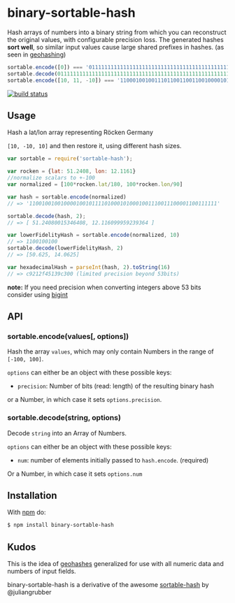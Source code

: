 # binary-sortable-hash

Hash arrays of numbers into a binary string from which you can reconstruct the
original values, with configurable precision loss. The generated hashes
**sort well**, so similar input values cause large shared prefixes in hashes. (as seen in [geohashing](http://en.wikipedia.org/wiki/Geohash))

```js
sortable.encode([0]) === '011111111111111111111111111111111111111111111111111111111111';
sortable.decode(011111111111111111111111111111111111111111111111111111111111, 1) === -8.673617379884035e-17
sortable.encode([10, 11, -10]) === '110001001001110110011001100100001011100110001001100110011011';
```

[![build status](https://secure.travis-ci.org/rt2zz/binary-sortable-hash.png)](http://travis-ci.org/rt2zz/binary-sortable-hash)

## Usage

Hash a lat/lon array representing Röcken Germany

`[10, -10, 10]` and then restore it, using different
hash sizes.

```js
var sortable = require('sortable-hash');

var rocken = {lat: 51.2408, lon: 12.1161}
//normalize scalars to +-100
var normalized = [100*rocken.lat/180, 100*rocken.lon/90]

var hash = sortable.encode(normalized)
// => '110010010010000100101111010001010001001110011100001100111111'

sortable.decode(hash, 2);
// => [ 51.24080015346408, 12.116099959239364 ]

var lowerFidelityHash = sortable.encode(normalized, 10)
// => 1100100100
sortable.decode(lowerFidelityHash, 2)
// => [50.625, 14.0625]

var hexadecimalHash = parseInt(hash, 2).toString(16)
// => c9212f45139c300 (limited precision beyond 53bits)
```

**note:** If you need precision when converting integers above 53 bits consider using [bigint](https://github.com/substack/node-bigint)

## API

### sortable.encode(values[, options])

Hash the array `values`, which may only contain Numbers in the range of
`[-100, 100]`.

`options` can either be an object with these possible keys:

* `precision`: Number of bits (read: length) of the resulting binary hash

or a Number, in which case it sets `options.precision`.

### sortable.decode(string, options)

Decode `string` into an Array of Numbers.

`options` can either be an object with these possible keys:

* `num`: number of elements initially passed to `hash.encode`. (required)

Or a Number, in which case it sets `options.num`

## Installation

With [npm](http://npmjs.org) do:

```bash
$ npm install binary-sortable-hash
```

## Kudos

This is the idea of [geohashes](http://en.wikipedia.org/wiki/Geohash)
generalized for use with all numeric data and numbers of input fields.

binary-sortable-hash is a derivative of the awesome [sortable-hash](https://github.com/juliangruber/sortable-hash) by @juliangrubber

